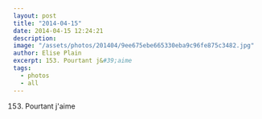 ```yaml
---
layout: post
title: "2014-04-15"
date: 2014-04-15 12:24:21
description: 
image: "/assets/photos/201404/9ee675ebe665330eba9c96fe875c3482.jpg"
author: Elise Plain
excerpt: 153. Pourtant j&#39;aime
tags: 
  - photos
  - all
---
```


153. Pourtant j&#39;aime
<p></p>
